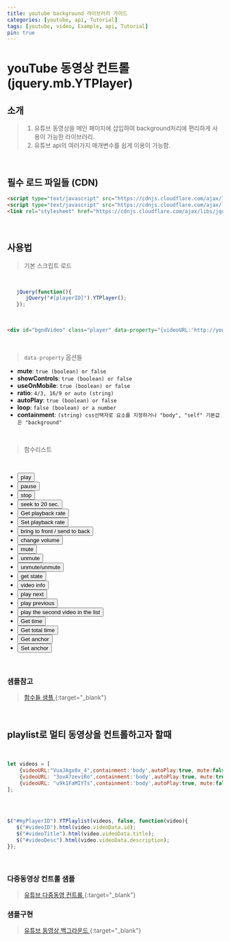 ```yaml
---
title: youtube background 라이브러리 가이드
categories: [youtube, api, Tutorial]
tags: [youtube, video, Example, api, Tutorial]
pin: true
---
```


# youTube 동영상 컨트롤 (jquery.mb.YTPlayer)

## 소개
> 1. 유튜브 동영상을 메인 페이지에 삽입하여 background처리에 편리하게 사용이 가능한 라이브러리.
> 2. 유튜브 api의 여러가지 매개변수를 쉽게 이용이 가능함. 


 
<br>


## 필수 로드 파일들 (CDN)

```html
<script type="text/javascript" src="https://cdnjs.cloudflare.com/ajax/libs/jquery/3.3.1/jquery.min.js"></script>
<script type="text/javascript" src="https://cdnjs.cloudflare.com/ajax/libs/jquery.mb.YTPlayer/3.3.1/jquery.mb.YTPlayer.min.js"></script>
<link rel="stylesheet" href="https://cdnjs.cloudflare.com/ajax/libs/jquery.mb.YTPlayer/3.3.1/css/jquery.mb.YTPlayer.min.css">
```

<br>

## 사용법 
> 기본 스크립트 로드

<br>

```javascript
   jQuery(function(){
      jQuery("#[playerID]").YTPlayer();
   });

```

<br>

```html
<div id="bgndVideo" class="player" data-property="{videoURL:'http://youtu.be/BsekcY04xvQ',containment:'body',autoPlay:true, mute:true, startAt:0, opacity:1}">My video</div>
```

<br>

> `data-property` 옵션들

*  __mute__: `true (boolean) or false`
*  __showControls__: `true (boolean) or false`
*  __useOnMobile__: `true (boolean) or false`
*  __ratio__: `4/3, 16/9 or auto (string)`
*  __autoPlay__: `true (boolean) or false`
*  __loop__: `false (boolean) or a number`
*  __containment__: `(string) css선택자로 요소를 지정하거나 "body", "self" 기본값은 "background"`

<br>

> 함수리스트
<br>

* <button onclick="jQuery('#[playerID]').YTPPlay()">play</button> 
* <button onclick="jQuery('#[playerID]').YTPPause()">pause</button>
* <button onclick="jQuery('#[playerID]').YTPStop()">stop</button>
* <button onclick="jQuery('#[playerID]').YTPSeekTo(20)">seek to 20 sec.</button>
* <button onclick="jQuery('#[playerID]').YTPGetPlaybackRate()">Get playback rate</button>
* <button onclick="jQuery('#[playerID]').YTPSetPlaybackRate(0.25)">Set playback rate</button>
* <button onclick="jQuery('#[playerID]').YTPFullscreen()">bring to front / send to back</button>
* <button onclick="jQuery('#[playerID]').YTPSetVolume(20)">change volume</button>
* <button onclick="jQuery('#[playerID]').YTPMute()">mute</button>
* <button onclick="jQuery('#[playerID]').YTPUnmute()">unmute</button>
* <button onclick="jQuery('#[playerID]').YTPToggleVolume()">unmute/unmute</button>
* <button onclick="alert(jQuery('#[playerID]').YTPGetPlayer().getPlayerState())">get state</button>
* <button onclick="console.log(jQuery('#[playerID]').YTPGetVideoData())">video info</button>
* <button onclick="jQuery('#[playerID]').YTPPlayNext()">play next</button>
* <button onclick="jQuery('#[playerID]').YTPPlayPrev()">play previous</button>
* <button onclick="jQuery('#[playerID]').YTPPlayIndex(2)">play the second video in the list</button>
* <button onclick="alert(jQuery('#[playerID]').YTPGetTime())">Get time</button>
* <button onclick="alert(jQuery('#[playerID]').YTPGetTotalTime())">Get total time</button>
* <button onclick="alert(jQuery('#[playerID]').YTPGetAnchor())">Get anchor</button>
* <button onclick="jQuery('#[playerID]').YTPSetAnchor('center,center')">Set anchor</button>

<br>

### 샘플참고
> [<i class="icon icon-link"></i> 함수들 샘플 ](https://pupunzi.com/mb.components/mb.YTPlayer/demo/demo_ext_methods.html){:target="_blank"}

<br>

## playlist로 멀티 동영상을 컨트롤하고자 할때

<br>

```javascript
let videos = [
    {videoURL:"VuaJAgx0x_4",containment:'body',autoPlay:true, mute:false, startAt:0,opacity:1, loop:false, ratio:"4/3", addRaster:true},
    {videoURL: "3ovA7zeviRo",containment:'body',autoPlay:true, mute:true, startAt:0,opacity:1, loop:false, ratio:"4/3", addRaster:false},
    {videoURL: "u9k1FaMIYTs",containment:'body',autoPlay:true, mute:false, startAt:0,opacity:1, loop:false, ratio:"4/3", addRaster:true}
];
```

<br>

```javascript

$("#myPlayerID").YTPlaylist(videos, false, function(video){
   $("#videoID").html(video.videoData.id);
   $("#videoTitle").html(video.videoData.title);
   $("#videoDesc").html(video.videoData.description);
});

```
<br>

### 다중동영상 컨트롤 샘플

> [<i class="icon icon-link"></i> 유튜브 다중동영 컨트롤 ](https://pupunzi.com/mb.components/mb.YTPlayer/demo/demo_videoList_autoChange.html){:target="_blank"}


### 샘플구현
> [<i class="icon icon-link"></i> 유튜브 동영상 백그라운드 ](youtube_background.html){:target="_blank"}



